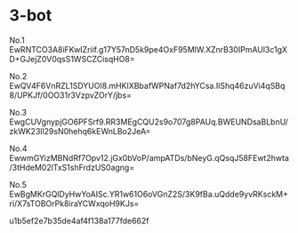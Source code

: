 # 3-bot
No.1
EwRNTCO3A8iFKwIZriif.g17Y57nD5k9pe4OxF95MlW.XZnrB30IPmAUl3c1gXD+GJejZ0V0qsS1WSCZCisqHO8=

No.2
EwQV4F6VnRZL1SDYUOl8.mHKIXBbafWPNaf7d2hYCsa.IlShq46zuVi4qSBq8/UPKJf/0OO31r3VzpvZOrY/jbs=

No.3
EwgCUVgnypjGO6PFSrf9.RR3MEgCQU2s9o707g8PAUq.BWEUNDsaBLbnU/zkWK23ll29sN0hehq6kEWnLBo2JeA=

No.4
EwwmGYizMBNdRf7Opv12.jGx0bVoP/ampATDs/bNeyG.qQsqJ58FEwt2hwta/3tHdeM02lTxS1shFrdzUS0agng=

No.5
EwBgMKrGQlDyHwYoAISc.YR1w61O6oVGnZ2S/3K9fBa.uQdde9yvRKsckM+ri/X7sTOBOrPk8iraYCWxqoH9KJs=


u1b5ef2e7b35de4af4f138a177fde662f
